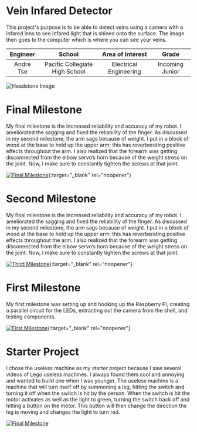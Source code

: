 ﻿# Vein Infared Detector
This project's purpose is to be able to detect veins using a camera with a infared lens to see infared light that is shined onto the surface. The image then goes to the computer which is where you can see your veins.

| **Engineer** | **School** | **Area of Interest** | **Grade** |
|:--:|:--:|:--:|:--:|
| Andre Tse | Pacific Collegiate High School | Electrical Engineering | Incoming Junior

![Headstone Image](https://lh3.googleusercontent.com/pw/AM-JKLXgQ5b5x2yBuvtc8409Pr-Yf3YhQeoXUco-sH8k2zSHRK3GodU4rS-twoV891mqLF8BpjZhXExjMr23Peq4e1w1h62bf4xQGXDO0X7HA92AZLkzdg5Lep1FuggF_HuNVNK0XxZ30JZ9_vy2jjD8IxZG=w1454-h1452-no?authuser=0)
  
# Final Milestone
My final milestone is the increased reliability and accuracy of my robot. I ameliorated the sagging and fixed the reliability of the finger. As discussed in my second milestone, the arm sags because of weight. I put in a block of wood at the base to hold up the upper arm; this has reverberating positive effects throughout the arm. I also realized that the forearm was getting disconnected from the elbow servo’s horn because of the weight stress on the joint. Now, I make sure to constantly tighten the screws at that joint. 

[![Final Milestone](https://res.cloudinary.com/marcomontalbano/image/upload/v1612573869/video_to_markdown/images/youtube--F7M7imOVGug-c05b58ac6eb4c4700831b2b3070cd403.jpg )](https://www.youtube.com/watch?v=F7M7imOVGug&feature=emb_logo "Final Milestone"){:target="_blank" rel="noopener"}

# Second Milestone
My final milestone is the increased reliability and accuracy of my robot. I ameliorated the sagging and fixed the reliability of the finger. As discussed in my second milestone, the arm sags because of weight. I put in a block of wood at the base to hold up the upper arm; this has reverberating positive effects throughout the arm. I also realized that the forearm was getting disconnected from the elbow servo’s horn because of the weight stress on the joint. Now, I make sure to constantly tighten the screws at that joint.

[![Third Milestone](https://res.cloudinary.com/marcomontalbano/image/upload/v1612574014/video_to_markdown/images/youtube--y3VAmNlER5Y-c05b58ac6eb4c4700831b2b3070cd403.jpg)](https://www.youtube.com/watch?v=y3VAmNlER5Y&feature=emb_logo "Second Milestone"){:target="_blank" rel="noopener"}
# First Milestone
  
My first milestone was setting up and hooking up the Raspberry Pi, creating a parallel circuit for the LEDs, extracting out the camera from the shell, and testing components.

[![First Milestone](https://res.cloudinary.com/marcomontalbano/image/upload/v1612574117/video_to_markdown/images/youtube--CaCazFBhYKs-c05b58ac6eb4c4700831b2b3070cd403.jpg)](https://www.youtube.com/watch?v=CaCazFBhYKs "First Milestone"){:target="_blank" rel="noopener"}

# Starter Project

I chose the useless machine as my starter project because I saw several videos of Lego useless machines. I always found them cool and annoying and wanted to build one when I was younger. The useless machine is a machine that will turn itself off by summoning a leg, hitting the switch and turning it off when the switch is hit by the person. When the switch is hit the motor activates as well as the light to green, turning the switch back off and hitting a button on the motor. This button will then change the direction the leg is moving and changes the light to turn red.

[![Final Milestone](https://i3.ytimg.com/vi/iXd-6P9hrxc/maxresdefault.jpg)](https://www.youtube.com/watch?v=iXd-6P9hrxc&t=6s)
